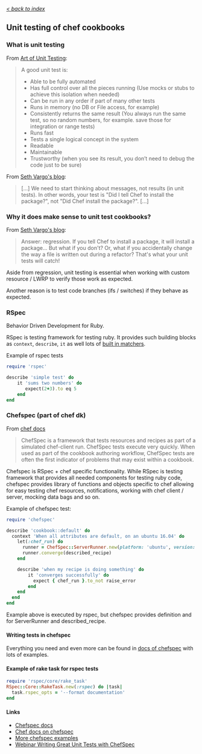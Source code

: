 _[< back to index](README.md)_

## Unit testing of chef cookbooks

### What is unit testing
From [Art of Unit Testing](http://artofunittesting.com/definition-of-a-unit-test/):
>A good unit test is:
>* Able to be fully automated
>* Has full control over all the pieces running (Use mocks or stubs to achieve this isolation when needed)
>* Can be run in any order  if part of many other tests
>* Runs in memory (no DB or File access, for example)
>* Consistently returns the same result (You always run the same test, so no random numbers, for example. save those for integration or range tests)
>* Runs fast
>* Tests a single logical concept in the system
>* Readable
>* Maintainable
>* Trustworthy (when you see its result, you don’t need to debug the code just to be sure)

From [Seth Vargo's blog](https://sethvargo.com/unit-testing-chef-cookbooks/):
>[...]
> We need to start thinking about messages, not results (in unit tests).
>In other words, your test is "Did I tell Chef to install the package?", not "Did Chef install the package?".  [...]

### Why it does make sense to unit test cookbooks?
From [Seth Vargo's blog](https://sethvargo.com/unit-testing-chef-cookbooks/):
>Answer: regression. If you tell Chef to install a package, it will install a package... But what if you don't? Or, what if you accidentally change the way a file is written out during a refactor? That's what your unit tests will catch!

Aside from regression, unit testing is essential when working with custom resource / LWRP to verify those work as expected.

Another reason is to test code branches (ifs / switches) if they behave as expected.

### RSpec
Behavior Driven Development for Ruby.

RSpec is testing framework for testing ruby. It provides such building blocks as `context`, `describe`, `it` as well lots of [built in matchers](https://www.relishapp.com/rspec/rspec-expectations/docs/built-in-matchers).

Example of rspec tests
```ruby
require 'rspec'

describe 'simple test' do
    it 'sums two numbers' do
       expect(2+3).to eq 5
    end
end
```

### Chefspec (part of chef dk)
From [chef docs](https://docs.chef.io/chefspec.html)
>ChefSpec is a framework that tests resources and recipes as part of a simulated chef-client run. ChefSpec tests execute very quickly. When used as part of the cookbook authoring workflow, ChefSpec tests are often the first indicator of problems that may exist within a cookbook.

Chefspec is RSpec + chef specific functionality.
While RSpec is testing framework that provides all needed components for testing ruby code, chefspec provides library of functions and objects specific to chef allowing for easy testing chef resources, notifications, working with chef client / server, mocking data bags and so on.

Example of chefspec test:
```ruby
require 'chefspec'

describe 'cookbook::default' do
  context 'When all attributes are default, on an ubuntu 16.04' do
    let(:chef_run) do
      runner = ChefSpec::ServerRunner.new(platform: 'ubuntu', version: '16.04')
      runner.converge(described_recipe)
    end

    describe 'when my recipe is doing something' do
        it 'converges successfully' do
          expect { chef_run }.to_not raise_error
        end
    end
  end
end
```
Example above is executed by rspec, but chefspec provides definition and for ServerRunner and described_recipe.

#### Writing tests in chefspec
Everything you need and even more can be found in [docs of chefspec](https://github.com/sethvargo/chefspec) with lots of examples.

#### Example of rake task for rspec tests
```ruby
require 'rspec/core/rake_task'
RSpec::Core::RakeTask.new(:rspec) do |task|
  task.rspec_opts = '--format documentation'
end
```

#### Links
* [Chefspec docs](https://github.com/sethvargo/chefspec)
* [Chef docs on chefspec](https://docs.chef.io/chefspec.html)
* [More chefspec examples](http://michaellihs.github.io/devops/2015/07/28/chefspec.html)
* [Webinar Writing Great Unit Tests with ChefSpec](https://blog.chef.io/2016/03/31/watch-writing-great-unit-tests-with-chefspec/)
